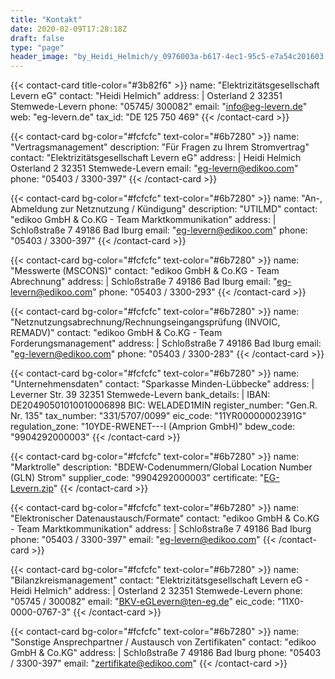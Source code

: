 ```yaml
---
title: "Kontakt"
date: 2020-02-09T17:28:18Z
draft: false
type: "page"
header_image: "by_Heidi_Helmich/y_0976003a-b617-4ec1-95c5-e7a54c201603.jpg"
---
```


{{< contact-card title-color="#3b82f6" >}}
name: "Elektrizitätsgesellschaft Levern eG"
contact: "Heidi Helmich"
address: |
    Osterland 2
    32351 Stemwede-Levern
phone: "05745/ 300082"
email: "info@eg-levern.de"
web: "eg-levern.de"
tax_id: "DE 125 750 469"
{{< /contact-card >}}

{{< contact-card bg-color="#fcfcfc" text-color="#6b7280" >}}
name: "Vertragsmanagement"
description: "Für Fragen zu Ihrem Stromvertrag"
contact: "Elektrizitätsgesellschaft Levern eG"
address: |
    Heidi Helmich
    Osterland 2
    32351 Stemwede-Levern
email: "eg-levern@edikoo.com"
phone: "05403 / 3300-397"
{{< /contact-card >}}

{{< contact-card bg-color="#fcfcfc" text-color="#6b7280" >}}
name: "An-, Abmeldung zur Netznutzung / Kündigung"
description: "UTILMD"
contact: "edikoo GmbH & Co.KG - Team Marktkommunikation"
address: |
    Schloßstraße 7
    49186 Bad Iburg
email: "eg-levern@edikoo.com"
phone: "05403 / 3300-397"
{{< /contact-card >}}

{{< contact-card bg-color="#fcfcfc" text-color="#6b7280" >}}
name: "Messwerte (MSCONS)"
contact: "edikoo GmbH & Co.KG - Team Abrechnung"
address: |
    Schloßstraße 7
    49186 Bad Iburg
email: "eg-levern@edikoo.com"
phone: "05403 / 3300-293"
{{< /contact-card >}}

{{< contact-card bg-color="#fcfcfc" text-color="#6b7280" >}}
name: "Netznutzungsabrechnung/Rechnungseingangsprüfung (INVOIC, REMADV)"
contact: "edikoo GmbH & Co.KG - Team Forderungsmanagement"
address: |
    Schloßstraße 7
    49186 Bad Iburg
email: "eg-levern@edikoo.com"
phone: "05403 / 3300-283"
{{< /contact-card >}}

{{< contact-card bg-color="#fcfcfc" text-color="#6b7280" >}}
name: "Unternehmensdaten"
contact: "Sparkasse Minden-Lübbecke"
address: |
    Leverner Str. 39
    32351 Stemwede-Levern
bank_details: |
    IBAN: DE20490501010010006898
    BIC: WELADED1MIN
register_number: "Gen.R. Nr. 135"
tax_number: "331/5707/0099"
eic_code: "11YR00000002391G"
regulation_zone: "10YDE-RWENET---I (Amprion GmbH)"
bdew_code: "9904292000003"
{{< /contact-card >}}

{{< contact-card bg-color="#fcfcfc" text-color="#6b7280" >}}
name: "Marktrolle"
description: "BDEW-Codenummern/Global Location Number (GLN) Strom"
supplier_code: "9904292000003"
certificate: "[EG-Levern.zip](/cert/2022-12-25-eg-levern.zip)"
{{< /contact-card >}}

{{< contact-card bg-color="#fcfcfc" text-color="#6b7280" >}}
name: "Elektronischer Datenaustausch/Formate"
contact: "edikoo GmbH & Co.KG - Team Marktkommunikation"
address: |
    Schloßstraße 7
    49186 Bad Iburg
phone: "05403 / 3300-397"
email: "eg-levern@edikoo.com"
{{< /contact-card >}}

{{< contact-card bg-color="#fcfcfc" text-color="#6b7280" >}}
name: "Bilanzkreismanagement"
contact: "Elektrizitätsgesellschaft Levern eG - Heidi Helmich"
address: |
    Osterland 2
    32351 Stemwede-Levern
phone: "05745 / 300082"
email: "BKV-eGLevern@ten-eg.de"
eic_code: "11X0-0000-0767-3"
{{< /contact-card >}}

{{< contact-card bg-color="#fcfcfc" text-color="#6b7280" >}}
name: "Sonstige Ansprechpartner / Austausch von Zertifikaten"
contact: "edikoo GmbH & Co.KG"
address: |
    Schloßstraße 7
    49186 Bad Iburg
phone: "05403 / 3300-397"
email: "zertifikate@edikoo.com"
{{< /contact-card >}}
